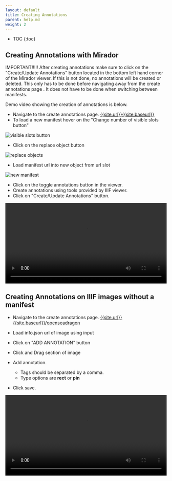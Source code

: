 ```yaml
---
layout: default
title: Creating Annotations
parent: help.md
weight: 2
---
```

* TOC
{:toc}

## Creating Annotations with Mirador
IMPORTANT!!!!! After creating annotations make sure to click on the "Create/Update Annotations" button located in the bottom left hand corner of the Mirador viewer. If this is not done, no annotations will be created or deleted. This only has to be done before navigating away from the create annotations page . It does not have to be done when switching between manifests.

Demo video showing the creation of annotations is below.

- Navigate to the create annotations page. [{{site.url}}{{site.baseurl}}]({{site.url}}{{site.baseurl}})
- To load a new manifest hover on the "Change number of visible slots button"

![visible slots button]({{site.baseurl}}/images/slots_button.png)

- Click on the replace object button

![replace objects]({{site.baseurl}}/images/replace_object.png)

- Load manifest url into new object from url slot

![new manifest]({{site.baseurl}}/images/new_manifest.png)
- Click on the toggle annotations button in the viewer.
- Create annotations using tools provided by IIIF viewer.
- Click on "Create/Update Annotations" button.

<video width="100%" controls>
  <source src="{{site.baseurl}}/assets/videos/createannos.m4v" type="video/mp4">
  Your browser does not support HTML5 video.
</video>

## Creating Annotations on IIIF images without a manifest

- Navigate to the create annotations page. [{{site.url}}{{site.baseurl}}/openseadragon]({{site.url}}{{site.baseurl}}/openseadragon)

- Load info.json url of image using input
- Click on "ADD ANNOTATION" button
- Click and Drag section of image
- Add annotation.
  - Tags should be separated by a comma.
  - Type options are **rect** or **pin**
- Click save.

<video width="100%" controls>
  <source src="{{site.baseurl}}/assets/videos/osdcreateannos.m4v" type="video/mp4">
  Your browser does not support HTML5 video.
</video>
